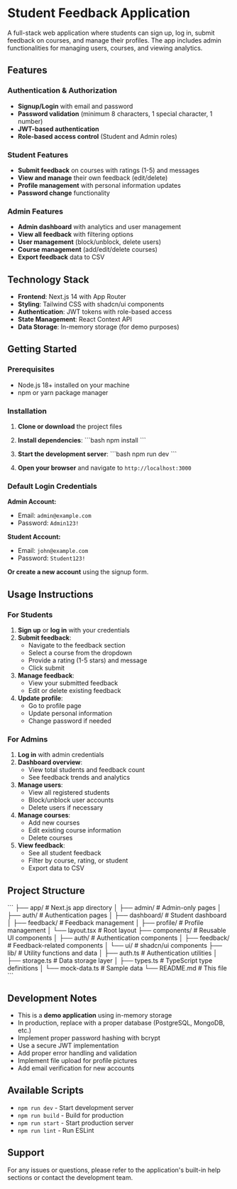 # Student Feedback Application

A full-stack web application where students can sign up, log in, submit feedback on courses, and manage their profiles. The app includes admin functionalities for managing users, courses, and viewing analytics.

## Features

### Authentication & Authorization
- **Signup/Login** with email and password
- **Password validation** (minimum 8 characters, 1 special character, 1 number)
- **JWT-based authentication**
- **Role-based access control** (Student and Admin roles)

### Student Features
- **Submit feedback** on courses with ratings (1-5) and messages
- **View and manage** their own feedback (edit/delete)
- **Profile management** with personal information updates
- **Password change** functionality

### Admin Features
- **Admin dashboard** with analytics and user management
- **View all feedback** with filtering options
- **User management** (block/unblock, delete users)
- **Course management** (add/edit/delete courses)
- **Export feedback** data to CSV

## Technology Stack

- **Frontend**: Next.js 14 with App Router
- **Styling**: Tailwind CSS with shadcn/ui components
- **Authentication**: JWT tokens with role-based access
- **State Management**: React Context API
- **Data Storage**: In-memory storage (for demo purposes)

## Getting Started

### Prerequisites

- Node.js 18+ installed on your machine
- npm or yarn package manager

### Installation

1. **Clone or download** the project files

2. **Install dependencies**:
   \`\`\`bash
   npm install
   \`\`\`

3. **Start the development server**:
   \`\`\`bash
   npm run dev
   \`\`\`

4. **Open your browser** and navigate to `http://localhost:3000`

### Default Login Credentials

**Admin Account:**
- Email: `admin@example.com`
- Password: `Admin123!`

**Student Account:**
- Email: `john@example.com`
- Password: `Student123!`

**Or create a new account** using the signup form.

## Usage Instructions

### For Students

1. **Sign up** or **log in** with your credentials
2. **Submit feedback**:
   - Navigate to the feedback section
   - Select a course from the dropdown
   - Provide a rating (1-5 stars) and message
   - Click submit
3. **Manage feedback**:
   - View your submitted feedback
   - Edit or delete existing feedback
4. **Update profile**:
   - Go to profile page
   - Update personal information
   - Change password if needed

### For Admins

1. **Log in** with admin credentials
2. **Dashboard overview**:
   - View total students and feedback count
   - See feedback trends and analytics
3. **Manage users**:
   - View all registered students
   - Block/unblock user accounts
   - Delete users if necessary
4. **Manage courses**:
   - Add new courses
   - Edit existing course information
   - Delete courses
5. **View feedback**:
   - See all student feedback
   - Filter by course, rating, or student
   - Export data to CSV

## Project Structure

\`\`\`
├── app/                    # Next.js app directory
│   ├── admin/             # Admin-only pages
│   ├── auth/              # Authentication pages
│   ├── dashboard/         # Student dashboard
│   ├── feedback/          # Feedback management
│   ├── profile/           # Profile management
│   └── layout.tsx         # Root layout
├── components/            # Reusable UI components
│   ├── auth/              # Authentication components
│   ├── feedback/          # Feedback-related components
│   └── ui/                # shadcn/ui components
├── lib/                   # Utility functions and data
│   ├── auth.ts            # Authentication utilities
│   ├── storage.ts         # Data storage layer
│   ├── types.ts           # TypeScript type definitions
│   └── mock-data.ts       # Sample data
└── README.md              # This file
\`\`\`

## Development Notes

- This is a **demo application** using in-memory storage
- In production, replace with a proper database (PostgreSQL, MongoDB, etc.)
- Implement proper password hashing with bcrypt
- Use a secure JWT implementation
- Add proper error handling and validation
- Implement file upload for profile pictures
- Add email verification for new accounts

## Available Scripts

- `npm run dev` - Start development server
- `npm run build` - Build for production
- `npm run start` - Start production server
- `npm run lint` - Run ESLint

## Support

For any issues or questions, please refer to the application's built-in help sections or contact the development team.
